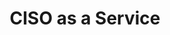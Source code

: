 ---
title: CISO as a Service
# type: managed-threat-response
image: /img/cyberaas-home-banner-earth.jpg
intro:
  heading: CISO as a Service
  description: >
    Our CISO service is uniquely crafted for those SME that require access to C-level experienced information security professionals but are unable to hire one themselves, either due to business and financial constraints or the acute shortage of skilled executives.  
main:
  heading: Benefits
---
